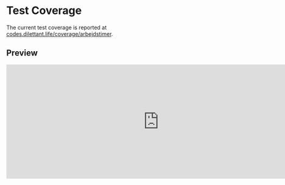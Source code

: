 # Test Coverage

The current test coverage is reported at <a href="https://codes.dilettant.life/coverage/arbejdstimer/" target="coverage">codes.dilettant.life/coverage/arbejdstimer</a>.

## Preview

<iframe width="800px" height="300px" style="border: 0px;" src="https://codes.dilettant.life/coverage/arbejdstimer/"></iframe>
